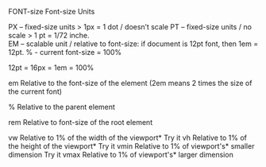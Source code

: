 FONT-size
Font-size Units

PX – fixed-size units > 1px = 1 dot / doesn’t scale
PT – fixed-size units / no scale > 1 pt = 1/72 inche.  
EM – scalable unit / relative to font-size: if document is 12pt font, then 1em = 12pt.
% -  current font-size = 100%

12pt = 16px = 1em = 100%

em	Relative to the font-size of the element (2em means 2 times the size of the current font)

%	Relative to the parent element

rem	Relative to font-size of the root element

vw	Relative to 1% of the width of the viewport*	Try it
vh	Relative to 1% of the height of the viewport*	Try it
vmin	Relative to 1% of viewport's* smaller dimension	Try it
vmax	Relative to 1% of viewport's* larger dimension	